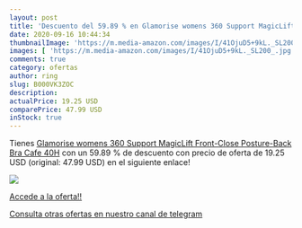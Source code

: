 ```yaml
---
layout: post
title: 'Descuento del 59.89 % en Glamorise womens 360 Support MagicLift F'
date: 2020-09-16 10:44:34
thumbnailImage: 'https://m.media-amazon.com/images/I/41OjuD5+9kL._SL200_.jpg'
images: [ 'https://m.media-amazon.com/images/I/41OjuD5+9kL._SL200_.jpg' ]
comments: true
category: ofertas
author: ring
slug: B000VK3ZOC
description:
actualPrice: 19.25 USD
comparePrice: 47.99 USD
inStock: true
---
```


Tienes [Glamorise womens 360 Support MagicLift Front-Close Posture-Back Bra  Cafe  40H](https://www.amazon.com/dp/B000VK3ZOC/?tag=redken08-20) con un 59.89 % de descuento con precio de oferta de 19.25 USD (original: 47.99 USD) en el siguiente enlace!

[![](https://m.media-amazon.com/images/I/41OjuD5+9kL._SL200_.jpg)](https://www.amazon.com/dp/B000VK3ZOC/?tag=redken08-20)

[Accede a la oferta!!](https://www.amazon.com/dp/B000VK3ZOC/?tag=redken08-20)

[Consulta otras ofertas en nuestro canal de telegram](https://t.me/s/ofertas25)
